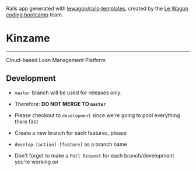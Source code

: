 Rails app generated with [lewagon/rails-templates](https://github.com/lewagon/rails-templates), created by the [Le Wagon coding bootcamp](https://www.lewagon.com) team.


# Kinzame
---
Cloud-based Loan Management Platform


## Development
- `master` branch will be used for releases only.
- Therefore: **DO NOT MERGE TO `master`**

- Please checkout to `development` since we're going to pool everything there first
- Create a new branch for each features, please
- `develop-[action]-[feature]` as a branch name
- Don't forget to make a `Pull Request` for each branch/development you're working on

